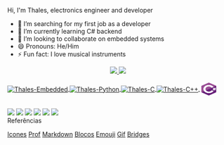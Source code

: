 Hi, I'm Thales, electronics engineer and developer

- 🔭 I’m searching for my first job as a developer
- 🌱 I’m currently learning C# backend
- 👯 I’m looking to collaborate on embedded systems
- 😄 Pronouns: He/Him
- ⚡ Fun fact: I love musical instruments

<div align="center">
  <a href="https://github.com/ThalesNegrao">
 <img height="180em" src="https://github-readme-stats.vercel.app/api?username=ThalesNegrao&show_icons=true&theme=radical&include_all_commits=true&count_private=true"/>
  <img height="180em" src="https://github-readme-stats.vercel.app/api/top-langs/?username=Thalesnegrao&layout=compact&langs_count=7&theme=radical"/>
</div>

<div style="display: inline_block"><br>
  <img align="center" alt="Thales-Embedded" height="30" width="40" src="https://cdn.jsdelivr.net/gh/devicons/devicon/icons/embeddedc/embeddedc-original.svg">
  <img align="center" alt="Thales-Python" height="30" width="40" src="https://cdn.jsdelivr.net/gh/devicons/devicon/icons/python/python-original.svg">
  <img align="center" alt="Thales-C" height="30" width="40" src="https://cdn.jsdelivr.net/gh/devicons/devicon/icons/c/c-original.svg">
  <img align="center" alt="Thales-C++" height="30" width="40" src="https://cdn.jsdelivr.net/gh/devicons/devicon/icons/cplusplus/cplusplus-original.svg">
  <img align="center" alt="Thales-Csharp" height="30" width="40" src="https://raw.githubusercontent.com/devicons/devicon/master/icons/csharp/csharp-original.svg">
</div>

##

<div> 
  <a href="https://www.youtube.com/" target="_blank"><img src="https://img.shields.io/badge/YouTube-FF0000?style=for-the-badge&logo=youtube&logoColor=white" target="_blank"></a>
  <a href="https://instagram.com/ThalesNegrao" target="_blank"><img src="https://img.shields.io/badge/-Instagram-%23E4405F?style=for-the-badge&logo=instagram&logoColor=white" target="_blank"></a>
 	<a href="https://www.twitch.tv/" target="_blank"><img src="https://img.shields.io/badge/Twitch-9146FF?style=for-the-badge&logo=twitch&logoColor=white" target="_blank"></a>
 <a href="https://discord.gg/" target="_blank"><img src="https://img.shields.io/badge/Discord-7289DA?style=for-the-badge&logo=discord&logoColor=white" target="_blank"></a> 
  <a href = "mailto:thalesnerao@gmail.com"><img src="https://img.shields.io/badge/-Gmail-%23333?style=for-the-badge&logo=gmail&logoColor=white" target="_blank"></a>
  <a href="https://www.linkedin.com/in/Thalesnegrao" target="_blank"><img src="https://img.shields.io/badge/-LinkedIn-%230077B5?style=for-the-badge&logo=linkedin&logoColor=white" target="_blank"></a> 

</div>



<div>
  Referências</p>
    <a href="https://devicon.dev/">Icones</a>
    <a href="https://github.com/rafaballerini/PerfilGithub">Prof</a>
    <a href="https://docs.pipz.com/central-de-ajuda/learning-center/guia-basico-de-markdown#open">Markdown</a>
    <a href="https://github.com/anuraghazra/github-readme-stats#github-stats-card">Blocos</a>
    <a href="https://emojipedia.org/search/?q=bag">Emouji</a>
   <a href="https://picrew.me/image_maker/338224">Gif</a>
   <a href="https://dev.to/envoy_/150-badges-for-github-pnk">Bridges</a>
  
  </div>
